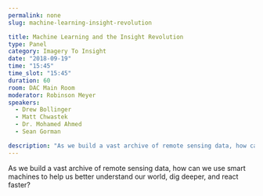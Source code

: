 ```yaml
---
permalink: none
slug: machine-learning-insight-revolution

title: Machine Learning and the Insight Revolution
type: Panel
category: Imagery To Insight
date: "2018-09-19"
time: "15:45"
time_slot: "15:45"
duration: 60
room: DAC Main Room
moderator: Robinson Meyer
speakers:
  - Drew Bollinger
  - Matt Chwastek
  - Dr. Mohamed Ahmed
  - Sean Gorman

description: "As we build a vast archive of remote sensing data, how can we use smart machines to help us better understand our world, dig deeper, and react faster?"
---
```

As we build a vast archive of remote sensing data, how can we use smart machines to help us better understand our world, dig deeper, and react faster?
